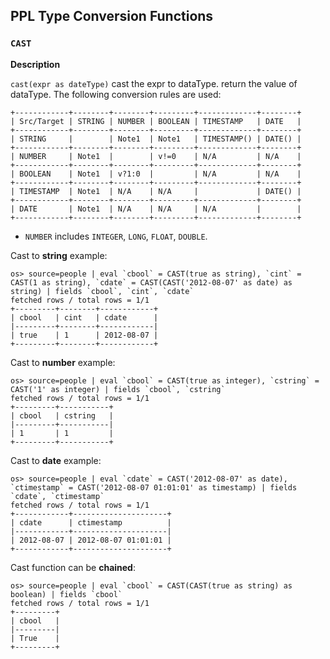 ## PPL Type Conversion Functions

### `CAST`

**Description**

`cast(expr as dateType)` cast the expr to dataType. return the value of dataType. The following conversion rules are used:

```
+------------+--------+--------+---------+-------------+--------+
| Src/Target | STRING | NUMBER | BOOLEAN | TIMESTAMP   | DATE   |
+------------+--------+--------+---------+-------------+--------+
| STRING     |        | Note1  | Note1   | TIMESTAMP() | DATE() |
+------------+--------+--------+---------+-------------+--------+
| NUMBER     | Note1  |        | v!=0    | N/A         | N/A    |
+------------+--------+--------+---------+-------------+--------+
| BOOLEAN    | Note1  | v?1:0  |         | N/A         | N/A    |
+------------+--------+--------+---------+-------------+--------+
| TIMESTAMP  | Note1  | N/A    | N/A     |             | DATE() |
+------------+--------+--------+---------+-------------+--------+
| DATE       | Note1  | N/A    | N/A     | N/A         |        |
+------------+--------+--------+---------+-------------+--------+
```
- `NUMBER` includes `INTEGER`, `LONG`, `FLOAT`, `DOUBLE`.

Cast to **string** example:

    os> source=people | eval `cbool` = CAST(true as string), `cint` = CAST(1 as string), `cdate` = CAST(CAST('2012-08-07' as date) as string) | fields `cbool`, `cint`, `cdate`
    fetched rows / total rows = 1/1
    +---------+--------+------------+
    | cbool   | cint   | cdate      |
    |---------+--------+------------|
    | true    | 1      | 2012-08-07 |
    +---------+--------+------------+

Cast to **number** example:

    os> source=people | eval `cbool` = CAST(true as integer), `cstring` = CAST('1' as integer) | fields `cbool`, `cstring`
    fetched rows / total rows = 1/1
    +---------+-----------+
    | cbool   | cstring   |
    |---------+-----------|
    | 1       | 1         |
    +---------+-----------+

Cast to **date** example:

    os> source=people | eval `cdate` = CAST('2012-08-07' as date), `ctimestamp` = CAST('2012-08-07 01:01:01' as timestamp) | fields `cdate`, `ctimestamp`
    fetched rows / total rows = 1/1
    +------------+---------------------+
    | cdate      | ctimestamp          |
    |------------+---------------------|
    | 2012-08-07 | 2012-08-07 01:01:01 |
    +------------+---------------------+

Cast function can be **chained**:

    os> source=people | eval `cbool` = CAST(CAST(true as string) as boolean) | fields `cbool`
    fetched rows / total rows = 1/1
    +---------+
    | cbool   |
    |---------|
    | True    |
    +---------+
